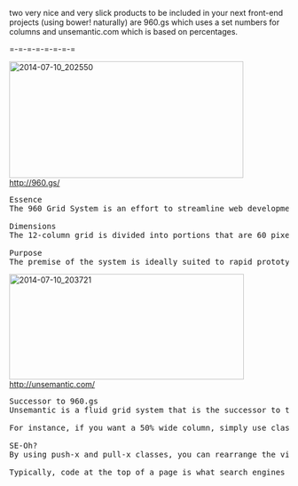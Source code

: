 two very nice and very slick products to be included in your next front-end projects (using bower! naturally) are 960.gs which uses a set numbers for columns and unsemantic.com which is based on percentages.

=-=-=-=-=-=-=-=

<a title="http://960.gs/" href="http://960.gs/" target="_blank" rel="nofollow"><img src="https://icompile.eladkarako.com/_uploads/2014/07/2014-07-10_202550.jpg" alt="2014-07-10_202550" width="422" height="210" class="alignnone size-full wp-image-1377" />
<br/>
http://960.gs/</a>

<pre>
Essence
The 960 Grid System is an effort to streamline web development workflow by providing commonly used dimensions, based on a width of 960 pixels. There are two variants: 12 and 16 columns, which can be used separately or in tandem.

Dimensions
The 12-column grid is divided into portions that are 60 pixels wide. The 16-column grid consists of 40 pixel increments. Each column has 10 pixels of margin on the left and right, which create 20 pixel wide gutters between columns. View demo.

Purpose
The premise of the system is ideally suited to rapid prototyping, but it would work equally well when integrated into a production environment. There are printable sketch sheets, design layouts, and a CSS file that have identical measurements.
</pre>


<a title="http://unsemantic.com/" href="http://unsemantic.com/" target="_blank" rel="nofollow"><img src="https://icompile.eladkarako.com/_uploads/2014/07/2014-07-10_203721.jpg" alt="2014-07-10_203721" width="423" height="190" class="alignnone size-full wp-image-1378" />
<br/>
http://unsemantic.com/</a>

<pre>
Successor to 960.gs
Unsemantic is a fluid grid system that is the successor to the 960 Grid System. It works in a similar way, but instead of being a set number of columns, it's entirely based on percentages.

For instance, if you want a 50% wide column, simply use class="grid-50". There are grid classes for multiples of five: 5, 10, 15 … 95, 100. There are also grid classes for dividing a page into thirds: grid-33 and grid-66.

SE-Oh?
By using push-x and pull-x classes, you can rearrange the visual layout of page, without affecting its source order. While SEO is a bit of a "moving target," this has been known to help search engines determine the most relevant content on a page.

Typically, code at the top of a page is what search engines tend to focus on the most, and Unsemantic can help to ensure your source code is geared towards that goal.
</pre>
